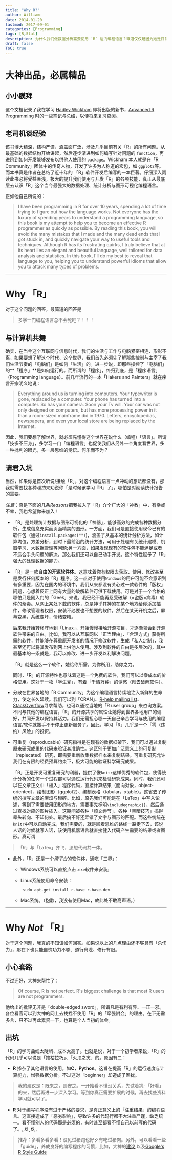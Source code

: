 ```yaml
---
title: "Why R?"
author: William
date: 2014-01-20
lastmod: 2017-09-01
categories: [Programming]
tags: [R,Stat]
description: 为什么我们做数据分析需要使用 `R` 这门编程语言？难道仅仅是因为她是目前最性感的数据分析语言么？或许还有更多理由，让你爱上这么神奇的统计编程语言。
draft: false
ToC: true
---
```


# 大神出品，必属精品

## 小小膜拜

这个文档记录了我在学习 [Hadley Wickham](http://had.co.nz/) 即将出版的新书，[Advanced R Programming](http://adv-r.had.co.nz/) 时的一些笔记与总结，以便将来复习查阅。

## 老司机谈经验

该书博大精深，结构严谨，涵盖面广泛，涉及几乎目前有关「R」的所有问题。从最基础的数据结构开始讲起，然后逐步渐进到如何编写针对问题的 `function`，再进阶到如何开发能够发布以供他人使用的 `package`。Wickham 本人就是在「R Community」团体中的传奇人物，开发了许多为人称道的宏包，如 `ggplot2`等。而本书真是作者在总结了近十年的 「R」软件开发后编写的一本巨著。仔细深入阅读此书必将受益匪浅，极大的提升我们使用与开发「R」的各项技能，真正从最底层去认识「R」这个当今最强大的数据处理、统计分析与图形可视化编程语言。

<!-- more -->

正如他自己所说的：

> I have been programming in R for over 10 years, spending a lot of time trying to figure out how the language works. Not everyone has the luxury of spending years to understand a programming language, so this book is my attempt to help you to become an effective R programmer as quickly as possible. By reading this book, you will avoid the many mistakes that I made and the many dead ends that I got stuck in, and quickly navigate your way to useful tools and techniques. Although R has its frustrating quirks, I truly believe that at its heart lies an elegant and beautiful language, well tailored for data analysis and statistics. In this book, I'll do my best to reveal that language to you, helping you to understand powerful idioms that allow you to attack many types of problems.

-----

# Why 「R」

对于这个问题的回答，最简短的回答是

> 多学一门编程语言总不会死吧？！！！

## 与计算机共舞

确实，在当今这个互联网与信息时代，我们的生活与工作与电脑紧密相连、形影不离，如果要想了解这个时代、这个世界，我们首先必须先了解那些控制与主宰了我们生活节奏的「电脑们」是如何「生活」的。进一步说，即那些操控了「电脑们」的**「程序」**是如何运行的。而所谓的「程序」，终归到底，是「程序语言」（Programming language）。前几年流行的一本「Hakers and Painters」就在序言开宗明义地说：

> Everything around us is turning into computers. Your typewriter is gone, replaced by a computer. Your phone has turned into a computer. So has your camera. Soon your Tv will. Your car was not only designed on computers, but has more processing power in it than a room-sized mainframe did in 1970. Letters, encyclopedias, newspapers, and even your local store are being replaced by the Internet.

因此，我们要想了解世界，就必须先懂得这个世界在说什么（编程）「语言」。所谓「技多不压身」，多学习一门「编程语言」也促使我们从另外一个角度看世界，多一种批判的眼光，多一层思维的觉悟。何乐而不为？

## 请君入坑

当然，如果你是首次听说/接触「R」，对这个编程语言一点冲动的想法都没有，那我就需要找各种*理由*来劝说你「是时候该学习『R』了」，哪怕是对阅读统计报告的需要。

*注意*：真是下面的几条*Reasons*把我拉入了「R」介个广大的「神教」中，有幸或不幸，我也希望你来加入！

- 「R」是处理统计数据与图形可视化的「神器」，能够高效的完成各种数据分析，生成信息充实而页面精美的图形。一方面，我们可是直接使用现今已有的软件包（通过`install.packages("")`)，涵盖了从基本的统计分析方法，如计算均值，方差分析，到时下最前沿的统计方法，可用于处理有关统计建模、机器学习、大数据管理等问题;另一方面，如果发现现有的软件包不能满足或者不适合手头问题的解决，那么我们还可以自己动手开发。这个特性赋予了「R」强大的处理数据的能力。

- 「R」是一款**自由的开源软件体**。这意味着你有权限去获取、使用、修改甚至是发行任何版本的「R」程序。这一点对于使用`Windows`的用户可能不会意识到有多重要，因为在国内的环境中，我们从来都没有关心过一款软件的「版权」问题，心想着反正上网有大量的破解软件可供下载使用。可是对于一个合格的哪怕只是刚入门的「Geek」来说，我已经不能再忍受破解（=盗版=病毒）软件的荼毒。从网上某处下载的软件，总是神乎其神的在某个地方给你添加插件，修改管理者权限，安装不必要也不想要的软件。然后在某天开机之后，屏幕变黑，系统变坏，情绪变糟。

    后来我开始转移阵地到「Linux」，开始慢慢接触开源项目，才逐渐领会到开源软件带来的自由。比如，我可以从互联网以「正当理由」、「合理方式」获得所需的软件，并能够在尊重原开发者的情况下修改软件，生成「私人定制」，我甚至还可以将其发布到网上供他人使用。涉及到软件的自由是多层次的，其中最基本的一条就是，我可以修改、进一步开发以利解决问题。
    
    「R」就是这么一个软件，她给你所需，为你所用，助你之力。
    
     同时，「R」的开源特性也意味着这是一个免费的软件，我们可以以零成本的价格使用。这对于一枚「学生党」，有着「千情万钟」的诱惑（刨去破解软件）。
    
- 分散在世界各地的「R Community」为这个编程语言持续地注入新鲜的生命力，使之长久延续。我们可以到「CRAN」、[R-help mailing list](https://stat.ethz.ch/mailman/listinfo/r-help)、[StackOverflow](http://stackoverflow.com/questions/tagged/r)寻求帮助，也可以通过当地的「R user group」来咨询方案。不同与其他的编程语言，「R」的开源共享的属性让她得到世界各地用户的偏好，共同开发以保持其活力。我们无需担心哪一天自己辛苦学习与使用的编程语言/软件就撒手不干停止更新服务了。因此，学习「R」几乎是一个「零（违约）风险」的投资。

- 可重复（reproducable）研究指得是在现有的数据框架下，我们可以通过复制原来研究成果的代码来验证其准确性。这区别于更加广泛意义上的可复制（replecated）研究，即需要重新收集数据样本来复制结果。可重复研究允许我们在有限的经费预算约束下，极大可能的验证科学研究成果。

    「R」正是开发可重复研究的利器，提供了像`knitr`这样优秀的软件包，使得统计分析的任何一个过程都可以通过运行代码来检验研究成果。同时，我们还可以在文章正文中「植入」程序代码，直接计算结果（面向对象，object-oriented）、绘制图形（ggplot2）、编制表格（tabular，xtable）。这省去了传统的撰写文章的麻烦与琐碎。比如，原先我们可能是在「LaTex」中写入论述，等到了需要使用图形的地方，需要事先标明`\includegraphic{}`，然后通过查找对应的图片插入。这期间被各种「烦文缛节」、各种「黑暗技巧」搞得晕头转向、不知何处。最后搞不好还弄错了文字与图形的匹配。而这些统统在`knitr`中可以自动完成，我们需要的，就是顺着思维的路线一路走下去，该说人话的时候就写人话，该使用机器语言就直接健入代码产生需要的结果或者图形。真可谓
    
> 「R」与「LaTex」齐飞，思想代码共一体。

- 此外，「R」还是一个*跨平台*的软件体，通吃「三界」：

    + Windows系统可以直接点击`.exe`软件来安装;
    + Linux系统使用命令安装：
    
           sudo apt-get install r-base r-base-dev
    
    + Mac系统。（抱歉，我没有使用Mac，故此处不敢高声语。）
    

-----

# Why *Not* 「R」

对于这个问题，我真的不知该如何回答。如果说以上的几点理由还不够具有「杀伤力」，那在下也只能自愧功力不够、道行尚浅、修行有限。

## 小心套路

不过还好，大神来帮忙了：

> Of course, R is not perfect. R's biggest challenge is that most R users are not programmers.     
    
他给出的批评无非是「double-edged sword」，所谓凡是有利有弊、一正一邪。各位看官可以到大神的网上去找找不使用「R」的「牵强附会」的理由。在下无需多言，只不过再此累赘一下，也算是个人当初的体会。

## 出坑

「R」的学习曲线太陡峭、成本太高了。也就是说，对于一个初学者来说，「R」的代码几乎可以说是「摧枯拉朽」、「灭顶之灾」的。原因有二：

- **R** 掺杂了其他语言的使用，如**C**，**Python**。这旨在提高「R」的运行速度与计算能力，增强数据分析。不过这对「beginner」却造成了困扰。
    
 > 我的建议是：既来之，则安之。一开始看不懂没关系，先试着挑-「好看」的来，然后再进一步深入学习。等到你真正需要扩展的时候，再去找些资料学习就可以了。
    
- **R** 对于编写程序没有过于严格的要求，是真正意义上的「注重结果」的编程语言。这直接造成了「恶劣影响」，导致许多的代码行都不大注重严谨，缺乏统一。看不懂别人的代码那是必须的，有时甚至都看不懂自己以前写的代码了。,,Ծ‸Ծ,,
    
 > 推荐：多看多看多看！没见过猪跑也好歹有吃过猪肉。另外，可以看看一些「guide」，养成良好的编写程序的习惯，比如，大神的[建议](http://adv-r.had.co.nz/Style.html),以及[Google's R Style Guide](http://google-styleguide.googlecode.com/svn/trunk/Rguide.xml)

